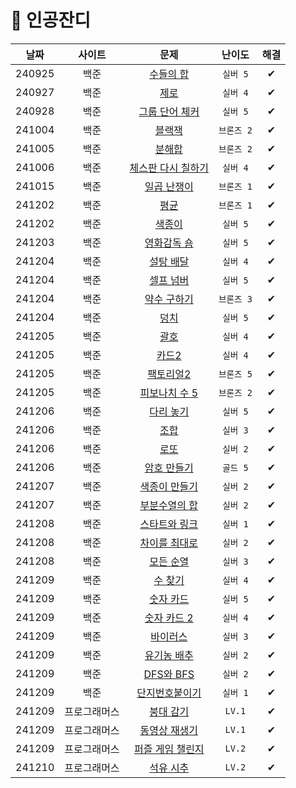 # 🌱 인공잔디
|날짜|사이트|문제|난이도|해결|
|:---:|:---:|:---:|:---:|:---:|
|240925|백준|[수들의 합](https://www.acmicpc.net/problem/1789)|`실버 5`|✔|
|240927|백준|[제로](https://www.acmicpc.net/problem/10773)|`실버 4`|✔|
|240928|백준|[그룹 단어 체커](https://www.acmicpc.net/problem/1316)|`실버 5`|✔|
|241004|백준|[블랙잭](https://www.acmicpc.net/problem/2798)|`브론즈 2`|✔|
|241005|백준|[분해합](https://www.acmicpc.net/problem/2231)|`브론즈 2`|✔|
|241006|백준|[체스판 다시 칠하기](https://www.acmicpc.net/problem/1018)|`실버 4`|✔|
|241015|백준|[일곱 난쟁이](https://www.acmicpc.net/problem/2309)|`브론즈 1`|✔|
|241202|백준|[평균](https://www.acmicpc.net/problem/1546)|`브론즈 1`|✔|
|241202|백준|[색종이](https://www.acmicpc.net/problem/2563)|`실버 5`|✔|
|241203|백준|[영화감독 숌](https://www.acmicpc.net/problem/1436)|`실버 5`|✔|
|241204|백준|[설탕 배달](https://www.acmicpc.net/problem/2839)|`실버 4`|✔|
|241204|백준|[셀프 넘버](https://www.acmicpc.net/problem/4673)|`실버 5`|✔|
|241204|백준|[약수 구하기](https://www.acmicpc.net/problem/2501)|`브론즈 3`|✔|
|241204|백준|[덩치](https://www.acmicpc.net/problem/7568)|`실버 5`|✔|
|241205|백준|[괄호](https://www.acmicpc.net/problem/9012)|`실버 4`|✔|
|241205|백준|[카드2](https://www.acmicpc.net/problem/2164)|`실버 4`|✔|
|241205|백준|[팩토리얼2](https://www.acmicpc.net/problem/27433)|`브론즈 5`|✔|
|241205|백준|[피보나치 수 5](https://www.acmicpc.net/problem/10870)|`브론즈 2`|✔|
|241206|백준|[다리 놓기](https://www.acmicpc.net/problem/1010)|`실버 5`|✔|
|241206|백준|[조합](https://www.acmicpc.net/problem/2407)|`실버 3`|✔|
|241206|백준|[로또](https://www.acmicpc.net/problem/6603)|`실버 2`|✔|
|241206|백준|[암호 만들기](https://www.acmicpc.net/problem/1759)|`골드 5`|✔|
|241207|백준|[색종이 만들기](https://www.acmicpc.net/problem/2630)|`실버 2`|✔|
|241207|백준|[부분수열의 합](https://www.acmicpc.net/problem/1182)|`실버 2`|✔|
|241208|백준|[스타트와 링크](https://www.acmicpc.net/problem/14889)|`실버 1`|✔|
|241208|백준|[차이를 최대로](https://www.acmicpc.net/problem/10819)|`실버 2`|✔|
|241208|백준|[모든 순열](https://www.acmicpc.net/problem/10974)|`실버 3`|✔|
|241209|백준|[수 찾기](https://www.acmicpc.net/problem/1920)|`실버 4`|✔|
|241209|백준|[숫자 카드](https://www.acmicpc.net/problem/10815)|`실버 5`|✔|
|241209|백준|[숫자 카드 2](https://www.acmicpc.net/problem/10816)|`실버 4`|✔|
|241209|백준|[바이러스](https://www.acmicpc.net/problem/2606)|`실버 3`|✔|
|241209|백준|[유기농 배추](https://www.acmicpc.net/problem/1012)|`실버 2`|✔|
|241209|백준|[DFS와 BFS](https://www.acmicpc.net/problem/1260)|`실버 2`|✔|
|241209|백준|[단지번호붙이기](https://www.acmicpc.net/problem/2667)|`실버 1`|✔|
|241209|프로그래머스|[붕대 감기](https://school.programmers.co.kr/learn/courses/30/lessons/250137)|`LV.1`|✔|
|241209|프로그래머스|[동영상 재생기](https://school.programmers.co.kr/learn/courses/30/lessons/340213)|`LV.1`|✔|
|241209|프로그래머스|[퍼즐 게임 챌린지](https://school.programmers.co.kr/learn/courses/30/lessons/340212)|`LV.2`|✔|
|241210|프로그래머스|[석유 시추](https://school.programmers.co.kr/learn/courses/30/lessons/250136)|`LV.2`|✔|
